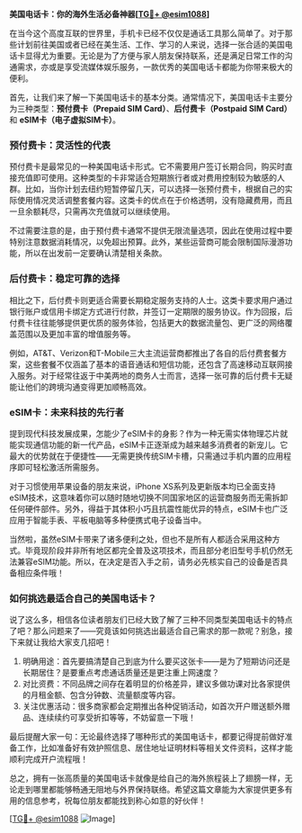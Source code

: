 **美国电话卡：你的海外生活必备神器[[TG💪+ @esim1088](https://t.me/s/esim1088)]**

在当今这个高度互联的世界里，手机卡已经不仅仅是通话工具那么简单了。对于那些计划前往美国或者已经在美生活、工作、学习的人来说，选择一张合适的美国电话卡显得尤为重要。无论是为了方便与家人朋友保持联系，还是满足日常工作的沟通需求，亦或是享受流媒体娱乐服务，一款优秀的美国电话卡都能为你带来极大的便利。

首先，让我们来了解一下美国电话卡的基本分类。通常情况下，美国电话卡主要分为三种类型：**预付费卡（Prepaid SIM Card）**、**后付费卡（Postpaid SIM Card）** 和 **eSIM卡（电子虚拟SIM卡）**。

### 预付费卡：灵活性的代表

预付费卡是最常见的一种美国电话卡形式。它不需要用户签订长期合同，购买时直接充值即可使用。这种类型的卡非常适合短期旅行者或对费用控制较为敏感的人群。比如，当你计划去纽约短暂停留几天，可以选择一张预付费卡，根据自己的实际使用情况灵活调整套餐内容。这类卡的优点在于价格透明，没有隐藏费用，而且一旦余额耗尽，只需再次充值就可以继续使用。

不过需要注意的是，由于预付费卡通常不提供无限流量选项，因此在使用过程中要特别注意数据消耗情况，以免超出预算。此外，某些运营商可能会限制国际漫游功能，所以在出发前一定要确认清楚相关条款。

### 后付费卡：稳定可靠的选择

相比之下，后付费卡则更适合需要长期稳定服务支持的人士。这类卡要求用户通过银行账户或信用卡绑定方式进行付款，并签订一定期限的服务协议。作为回报，后付费卡往往能够提供更优质的服务体验，包括更大的数据流量包、更广泛的网络覆盖范围以及更加丰富的增值服务等。

例如，AT&T、Verizon和T-Mobile三大主流运营商都推出了各自的后付费套餐方案，这些套餐不仅涵盖了基本的语音通话和短信功能，还包含了高速移动互联网接入服务。对于经常往返于中美两地的商务人士而言，选择一张可靠的后付费卡无疑能让他们的跨境沟通变得更加顺畅高效。

### eSIM卡：未来科技的先行者

提到现代科技发展成果，怎能少了eSIM卡的身影？作为一种无需实体物理芯片就能实现通信功能的新一代产品，eSIM卡正逐渐成为越来越多消费者的新宠儿。它最大的优势就在于便捷性——无需更换传统SIM卡槽，只需通过手机内置的应用程序即可轻松激活所需服务。

对于习惯使用苹果设备的朋友来说，iPhone XS系列及更新版本均已全面支持eSIM技术，这意味着你可以随时随地切换不同国家地区的运营商服务而无需拆卸任何硬件部件。另外，得益于其体积小巧且抗震性能优异的特点，eSIM卡也广泛应用于智能手表、平板电脑等多种便携式电子设备当中。

当然啦，虽然eSIM卡带来了诸多便利之处，但也不是所有人都适合采用这种方式。毕竟现阶段并非所有地区都完全普及这项技术，而且部分老旧型号手机仍然无法兼容eSIM功能。所以，在决定是否入手之前，请务必先核实自己的设备是否具备相应条件哦！

### 如何挑选最适合自己的美国电话卡？

说了这么多，相信各位读者朋友们已经大致了解了三种不同类型美国电话卡的特点了吧？那么问题来了——究竟该如何挑选出最适合自己需求的那一款呢？别急，接下来就让我给大家支几招吧！

1. 明确用途：首先要搞清楚自己到底为什么要买这张卡——是为了短期访问还是长期居住？是要重点考虑通话质量还是更注重上网速度？
2. 对比资费：不同品牌之间存在着明显的价格差异，建议多做功课对比各家提供的月租金额、包含分钟数、流量额度等内容。
3. 关注优惠活动：很多商家都会定期推出各种促销活动，如首次开户赠送额外赠品、连续续约可享受折扣等等，不妨留意一下哦！

最后提醒大家一句：无论最终选择了哪种形式的美国电话卡，都要记得提前做好准备工作，比如准备好有效护照信息、居住地址证明材料等相关文件资料，这样才能顺利完成开户流程哦！

总之，拥有一张高质量的美国电话卡就像是给自己的海外旅程装上了翅膀一样，无论走到哪里都能够畅通无阻地与外界保持联络。希望这篇文章能为大家提供更多有用的信息参考，祝每位朋友都能找到称心如意的好伙伴！

[[TG💪+ @esim1088](https://t.me/s/esim1088) ![Image](https://i.postimg.cc/4NQfJmqS/Snipaste-2025-05-13-00-14-12.png)]